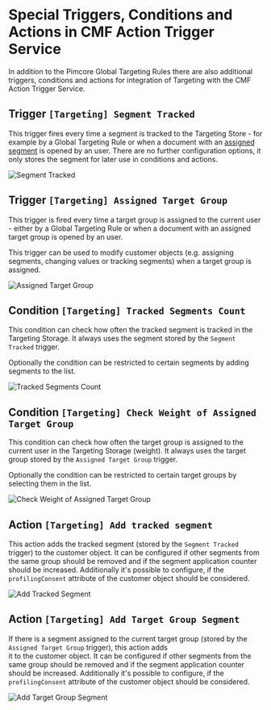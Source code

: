 # Special Triggers, Conditions and Actions in CMF Action Trigger Service
In addition to the Pimcore Global Targeting Rules there are also additional triggers, conditions and actions for integration
of Targeting with the CMF Action Trigger Service. 

## Trigger `[Targeting] Segment Tracked`
This trigger fires every time a segment is tracked to the Targeting Store - for example by a Global Targeting Rule or 
when a document with an [assigned segment](../12_SegmentAssignment.md) is opened by an user. There are no further configuration
options, it only stores the segment for later use in conditions and actions.  

![Segment Tracked](../img/segment-tracked.jpg)

## Trigger `[Targeting] Assigned Target Group`
This trigger is fired every time a target group is assigned to the current user - either by a Global Targeting Rule or
when a document with an assigned target group is opened by an user. 

This trigger can be used to modify customer objects (e.g. assigning segments, changing values or tracking segments) when 
a target group is assigned.  

![Assigned Target Group](../img/trigger-assign-target-group.jpg)

## Condition `[Targeting] Tracked Segments Count`
This condition can check how often the tracked segment is tracked in the Targeting Storage. It always uses the segment 
stored by the `Segment Tracked` trigger. 

Optionally the condition can be restricted to certain segments by adding segments to the list. 


![Tracked Segments Count](../img/track-segment-count.jpg)

## Condition `[Targeting] Check Weight of Assigned Target Group`
This condition can check how often the target group is assigned to the current user in the Targeting Storage (weight). 
It always uses the target group stored by the `Assigned Target Group` trigger. 

Optionally the condition can be restricted to certain target groups by selecting them in the list. 

![Check Weight of Assigned Target Group](../img/check-weight-assigned-target-group.jpg)


## Action `[Targeting] Add tracked segment`
This action adds the tracked segment (stored by the `Segment Tracked` trigger) to the customer object. It can be configured
if other segments from the same group should be removed and if the segment application counter should be increased. 
Additionally it's possible to configure, if the `profilingConsent` attribute of the customer object should be considered. 

![Add Tracked Segment](../img/add-tracked-segment.jpg)

## Action `[Targeting] Add Target Group Segment`
If there is a segment assigned to the current target group (stored by the `Assigned Target Group` trigger), this action adds  
it to the customer object. It can be configured if other segments from the same group should be removed and if the 
segment application counter should be increased. 
Additionally it's possible to configure, if the `profilingConsent` attribute of the customer object should be considered. 

![Add Target Group Segment](../img/add-target-group-segment.jpg)